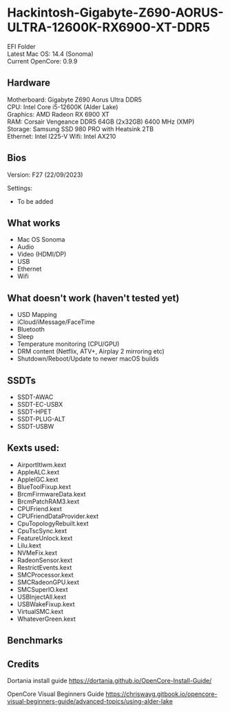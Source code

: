 # Hackintosh-Gigabyte-Z690-AORUS-ULTRA-12600K-RX6900-XT-DDR5
EFI Folder  
Latest Mac OS: 14.4 (Sonoma)  
Current OpenCore: 0.9.9

## Hardware
Motherboard: Gigabyte Z690 Aorus Ultra DDR5  
CPU: Intel Core i5-12600K (Alder Lake)  
Graphics: AMD Radeon RX 6900 XT  
RAM: Corsair Vengeance DDR5 64GB (2x32GB) 6400 MHz (XMP)  
Storage: Samsung SSD 980 PRO with Heatsink 2TB  
Ethernet: Intel I225-V
Wifi: Intel AX210

## Bios
Version: F27 (22/09/2023)

Settings:
- To be added

## What works
- Mac OS Sonoma
- Audio
- Video (HDMI/DP)
- USB
- Ethernet
- Wifi

## What doesn't work (haven't tested yet)
- USD Mapping
- iCloud/iMessage/FaceTime
- Bluetooth
- Sleep
- Temperature monitoring (CPU/GPU)
- DRM content (Netflix, ATV+, Airplay 2 mirroring etc)
- Shutdown/Reboot/Update to newer macOS builds

## SSDTs
- SSDT-AWAC
- SSDT-EC-USBX
- SSDT-HPET
- SSDT-PLUG-ALT
- SSDT-USBW

## Kexts used:
- AirportItlwm.kext
- AppleALC.kext
- AppleIGC.kext
- BlueToolFixup.kext
- BrcmFirmwareData.kext
- BrcmPatchRAM3.kext
- CPUFriend.kext
- CPUFriendDataProvider.kext
- CpuTopologyRebuilt.kext
- CpuTscSync.kext
- FeatureUnlock.kext
- Lilu.kext
- NVMeFix.kext
- RadeonSensor.kext
- RestrictEvents.kext
- SMCProcessor.kext
- SMCRadeonGPU.kext
- SMCSuperIO.kext
- USBInjectAll.kext
- USBWakeFixup.kext
- VirtualSMC.kext
- WhateverGreen.kext
## Benchmarks

## Credits
Dortania install guide
https://dortania.github.io/OpenCore-Install-Guide/

OpenCore Visual Beginners Guide
https://chriswayg.gitbook.io/opencore-visual-beginners-guide/advanced-topics/using-alder-lake
